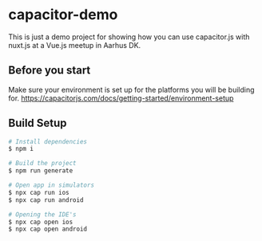 # capacitor-demo

This is just a demo project for showing how you can use capacitor.js with nuxt.js at a Vue.js meetup in Aarhus DK.

## Before you start
Make sure your environment is set up for the platforms you will be building for.
https://capacitorjs.com/docs/getting-started/environment-setup 

## Build Setup

```bash
# Install dependencies
$ npm i

# Build the project
$ npm run generate

# Open app in simulators
$ npx cap run ios
$ npx cap run android 

# Opening the IDE's
$ npx cap open ios
$ npx cap open android
```
